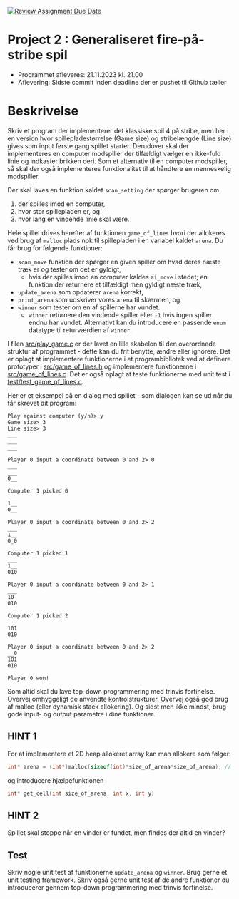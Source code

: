 [![Review Assignment Due Date](https://classroom.github.com/assets/deadline-readme-button-24ddc0f5d75046c5622901739e7c5dd533143b0c8e959d652212380cedb1ea36.svg)](https://classroom.github.com/a/9871cVjC)
# Project 2 : Generaliseret fire-på-stribe spil
- Programmet afleveres: 21.11.2023 kl. 21.00
- Aflevering: Sidste commit inden deadline der er pushet til Github tæller

# Beskrivelse
Skriv et program der implementerer det klassiske spil 4 på stribe, men her i en version hvor spillepladestørrelse (Game size) og stribelængde (Line size) gives som input første gang spillet starter.
Derudover skal der implementeres en computer modspiller der tilfældigt vælger en ikke-fuld linie og indkaster brikken deri.
Som et alternativ til en computer modspiller, så skal der også implementeres funktionalitet til at håndtere en menneskelig modspiller.

Der skal laves en funktion kaldet `scan_setting` der spørger brugeren om
1) der spilles imod en computer,
2) hvor stor spillepladen er, og
3) hvor lang en vindende linie skal være.

Hele spillet drives herefter af funktionen `game_of_lines` hvori der allokeres ved brug af `malloc` plads nok til spillepladen i en variabel kaldet `arena`. 
Du får brug for følgende funktioner:
- `scan_move` funktion der spørger en given spiller om hvad deres næste træk er og tester om det er gyldigt,
  - hvis der spilles imod en computer kaldes `ai_move` i stedet; en funktion der returnere et tilfældigt men gyldigt næste træk,
- `update_arena` som opdaterer `arena` korrekt, 
- `print_arena` som udskriver vores `arena` til skærmen, og
- `winner` som tester om en af spillerne har vundet. 
  - `winner` returnere den vindende spiller eller `-1` hvis ingen spiller endnu har vundet. Alternativt kan du introducere en passende `enum` datatype til returværdien af `winner`.  

I filen [src/play_game.c](src/play_game/play_game.c) er der lavet en lille skabelon til den overordnede struktur af programmet - dette kan du frit benytte, ændre eller ignorere.
Det er oplagt at implementere funktionerne i et programbibliotek ved at definere prototyper i [src/game_of_lines.h](src/game_of_lines/game_of_lines.h) og implementere funktionerne i [src/game_of_lines.c](src/game_of_lines/game_of_lines.c). 
Det er også oplagt at teste funktionerne med unit test i [test/test_game_of_lines.c](test/game_visualizer/test_game_visualizer.c). 

Her er et eksempel på en dialog med spillet - som dialogen kan se ud når du får skrevet dit program:

```shell
Play against computer (y/n)> y
Game size> 3
Line size> 3
___
___
___

Player 0 input a coordinate between 0 and 2> 0
___
___
0__

Computer 1 picked 0
___
1__
0__

Player 0 input a coordinate between 0 and 2> 2
___
1__
0_0

Computer 1 picked 1
___
1__
010

Player 0 input a coordinate between 0 and 2> 1
___
10_
010

Computer 1 picked 2
___
101
010

Player 0 input a coordinate between 0 and 2> 2
__0
101
010

Player 0 won!
```

Som altid skal du lave top-down programmering med trinvis forfinelse. 
Overvej omhyggeligt de anvendte kontrolstrukturer. 
Overvej også god brug af malloc (eller dynamisk stack allokering). 
Og sidst men ikke mindst, brug gode input- og output parametre i dine funktioner.


## HINT 1
For at implementere et 2D heap allokeret array kan man allokere som følger:
```c
int* arena = (int*)malloc(sizeof(int)*size_of_arena*size_of_arena); // the arena is quadratic, i.e. 
```
og introducere hjælpefunktionen
```c
int* get_cell(int size_of_arena, int x, int y)
```

## HINT 2
Spillet skal stoppe når en vinder er fundet, men findes der altid en vinder? 

## Test
Skriv nogle unit test af funktionerne `update_arena` og `winner`.
Brug gerne et unit testing framework.
Skriv også gerne unit test af de andre funktioner du introducerer gennem top-down programmering med trinvis forfinelse. 
